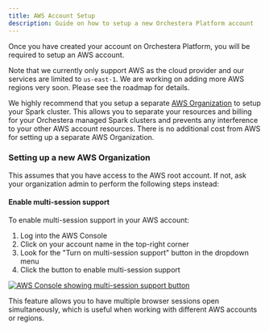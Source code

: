 ```yaml
---
title: AWS Account Setup
description: Guide on how to setup a new Orchestera Platform account
---
```

Once you have created your account on Orchestera Platform, you will be required to setup an AWS account.

Note that we currently only support AWS as the cloud provider and our services are limited to `us-east-1`. We are working on adding more AWS regions very soon. Please see the roadmap for details.

We highly recommend that you setup a separate [AWS Organization](https://docs.aws.amazon.com/organizations/latest/userguide/orgs_introduction.html) to setup your Spark cluster. This allows you to separate your resources and billing for your Orchestera managed Spark clusters and prevents any interference to your other AWS account resources. There is no additional cost from AWS for setting up a separate AWS Organization.

### Setting up a new AWS Organization

This assumes that you have access to the AWS root account. If not, ask your organization admin to perform the following steps instead:

#### Enable multi-session support

To enable multi-session support in your AWS account:

1. Log into the AWS Console
2. Click on your account name in the top-right corner
3. Look for the "Turn on multi-session support" button in the dropdown menu
4. Click the button to enable multi-session support

<a href="/enable-multisession-annotated.png" target="_blank">
<img src="/enable-multisession-annotated.png" alt="AWS Console showing multi-session support button" style="cursor: pointer;" />
</a>

This feature allows you to have multiple browser sessions open simultaneously, which is useful when working with different AWS accounts or regions.

 